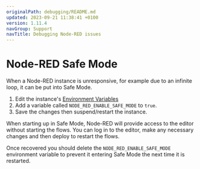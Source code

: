 ```yaml
---
originalPath: debugging/README.md
updated: 2023-09-21 11:38:41 +0100
version: 1.11.4
navGroup: Support
navTitle: Debugging Node-RED issues
---
```


# Node-RED Safe Mode

When a Node-RED instance is unresponsive, for example due to an infinite loop,
it can be put into Safe Mode.

1. Edit the instance's [Environment Variables](/docs/user/envvar.md)
2. Add a variable called `NODE_RED_ENABLE_SAFE_MODE` to `true`.
3. Save the changes then suspend/restart the instance.

When starting up in Safe Mode, Node-RED will provide access to the editor without
starting the flows. You can log in to the editor, make any necessary changes
and then deploy to restart the flows.

Once recovered you should delete the `NODE_RED_ENABLE_SAFE_MODE` environment variable
to prevent it entering Safe Mode the next time it is restarted.